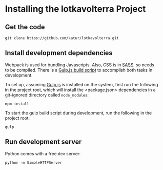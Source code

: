 # Installing the lotkavolterra Project


## Get the code

```
git clone https://github.com/katur/lotkavolterra.git
```


## Install development dependencies

Webpack is used for bundling Javascripts.
Also, CSS is in [SASS](http://sass-lang.com/), so needs to be compiled.
There is a [Gulp.js build script](gulpfile.js) to accomplish both tasks
in development.

To set up, assuming [Gulp.js](http://gulpjs.com/) is installed on the system,
first run the following in the project root, which will install the
<package.json> dependencies in a git-ignored directory called `node_modules`:
```
npm install
```

To start the gulp build script during development, run the following
in the project root:
```
gulp
```


## Run development server

Python comes with a free dev server:
```
python -m SimpleHTTPServer
```
